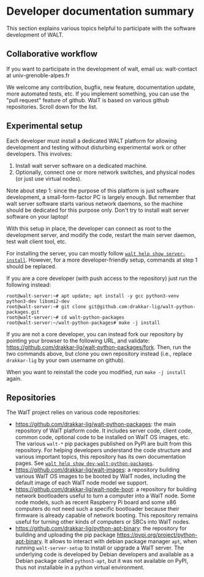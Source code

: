 
# Developer documentation summary

This section explains various topics helpful to participate with the software
development of WALT.


## Collaborative workflow

If you want to participate in the development of walt, email us:
walt-contact at univ-grenoble-alpes.fr

We welcome any contribution, bugfix, new feature, documentation update, more
automated tests, etc.
If you implement something, you can use the "pull request" feature of github.
WalT is based on various github repositories. Scroll down for the list.


## Experimental setup

Each developer must install a dedicated WALT platform for allowing development
and testing without disturbing experimental work or other developers.
This involves:

1. Install walt server software on a dedicated machine.
2. Optionally, connect one or more network switches, and physical nodes
   (or just use virtual nodes).

Note about step 1: since the purpose of this platform is just software development,
a small-form-factor PC is largely enough. But remember that walt server software
starts various network daemons, so the machine should be dedicated for this purpose
only. Don't try to install walt server software on your laptop!

With this setup in place, the developer can connect as root to the development server,
and modify the code, restart the main server daemon, test walt client tool, etc.

For installing the server, you can mostly follow [`walt help show server-install`](server-install.md).
However, for a more developer-friendly setup, commands at step 1 should be replaced.

If you are a core developer (with push access to the repository) just run the
following instead:
```
root@walt-server:~# apt update; apt install -y gcc python3-venv python3-dev libsmi2-dev
root@walt-server:~# git clone git@github.com:drakkar-lig/walt-python-packages.git
root@walt-server:~# cd walt-python-packages
root@walt-server:~/walt-python-packages# make -j install
```

If you are not a core developer, you can instead fork our repository by pointing your
browser to the following URL, and validate:
https://github.com/drakkar-lig/walt-python-packages/fork.
Then, run the two commands above, but clone you own repository instead (i.e., replace
`drakkar-lig` by your own username on github).

When you want to reinstall the code you modified, run `make -j install` again.


## Repositories

The WalT project relies on various code repositories:

* https://github.com/drakkar-lig/walt-python-packages: the main repository of WalT
  platform code. It includes server code, client code, common code, optional code
  to be installed on WalT OS images, etc. The various `walt-*` pip packages published
  on PyPI are built from this repository. For helping developers understand the code
  structure and various important topics, this repository has its own documentation
  pages. See [`walt help show dev-walt-python-packages`](dev-walt-python-packages.md).
* https://github.com/drakkar-lig/walt-images: a repository building various WalT OS
  images to be booted by WalT nodes, including the default image of each WalT node
  model we support.
* https://github.com/drakkar-lig/walt-node-boot: a repository for building network
  bootloaders useful to turn a computer into a WalT node. Some node models, such as
  recent Raspberry Pi board and some x86 computers do not need such a specific
  bootloader because their firmware is already capable of network booting. This
  repository remains useful for turning other kinds of computers or SBCs into WalT
  nodes.
* https://github.com/drakkar-lig/python-apt-binary: the repository for building and
  uploading the pip package https://pypi.org/project/python-apt-binary. It allows to
  interact with debian package manager `apt`, when running `walt-server-setup` to
  install or upgrade a WalT server.  The underlying code is developed by Debian
  developers and available as a Debian package called `python3-apt`, but it was not
  available on PyPI, thus not installable in a python virtual environment.
